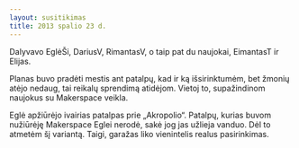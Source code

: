 ```yaml
---
layout: susitikimas
title: 2013 spalio 23 d.
---
```

Dalyvavo EglėŠi, DariusV, RimantasV, o taip pat du naujokai, EimantasT ir Elijas.

Planas buvo pradėti mestis ant patalpų, kad ir ką išsirinktumėm, bet žmonių
atėjo nedaug, tai reikalų sprendimą atidėjom. Vietoj to, supažindinom naujokus
su Makerspace veikla.

Eglė apžiūrėjo ivairias patalpas prie „Akropolio“. Patalpų, kurias buvom nužiūrėję
Makerspace Eglei nerodė, sakė jog jas užlieja vanduo. Dėl to atmetėm šį variantą.
Taigi, garažas liko vienintelis realus pasirinkimas.


